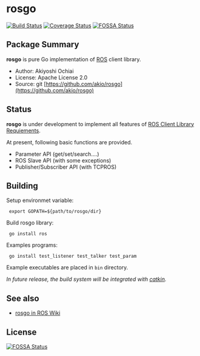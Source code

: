 # rosgo
[![Build Status](https://travis-ci.org/ppg/rosgo.svg?branch=master)](https://travis-ci.org/ppg/rosgo)
[![Coverage Status](https://coveralls.io/repos/github/ppg/rosgo/badge.svg?branch=master)](https://coveralls.io/github/ppg/rosgo?branch=master)
[![FOSSA Status](https://app.fossa.io/api/projects/git%2Bgithub.com%2Fppg%2Frosgo.svg?type=shield)](https://app.fossa.io/projects/git%2Bgithub.com%2Fppg%2Frosgo?ref=badge_shield)

Package Summary
---------------------------------

**rosgo** is pure Go implementation of [ROS](http://www.ros.org/) client library.

- Author: Akiyoshi Ochiai<akio7141 AT gmail DOT com>
- License: Apache License 2.0
- Source: git [https://github.com/akio/rosgo](https://github.com/akio/rosgo)

Status
---------------------------------

**rosgo** is under development to implement all features of [ROS Client Library Requiements](http://www.ros.org/wiki/Implementing%20Client%20Libraries).

At present, following basic functions are provided.

- Parameter API (get/set/search....)
- ROS Slave API (with some exceptions)
- Publisher/Subscriber API (with TCPROS)

Building
---------------------------------

Setup environmet variable:

     export GOPATH=${path/to/rosgo/dir}


Build rosgo library:

     go install ros


Examples programs:

     go install test_listener test_talker test_param

Example executables are placed in `bin` directory.


*In future release, the build system will be integrated with [catkin](http://www.ros.org/wiki/catkin).*


See also
---------------------------------

- [rosgo in ROS Wiki](http://www.ros.org/wiki/rosgo)


## License
[![FOSSA Status](https://app.fossa.io/api/projects/git%2Bgithub.com%2Fppg%2Frosgo.svg?type=large)](https://app.fossa.io/projects/git%2Bgithub.com%2Fppg%2Frosgo?ref=badge_large)